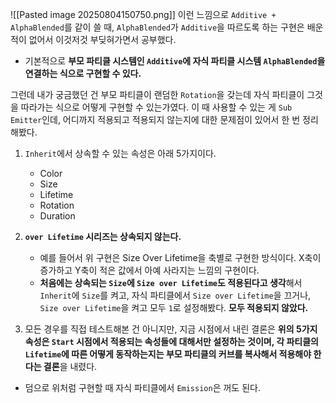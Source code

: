 ![[Pasted image 20250804150750.png]]
이런 느낌으로 `Additive + AlphaBlended`를 같이 쓸 때, `AlphaBlended`가 `Additive`을 따르도록 하는 구현은 배운 적이 없어서 이것저것 부딪혀가면서 공부했다.

- 기본적으로 **부모 파티클 시스템인 `Additive`에 자식 파티클 시스템 `AlphaBlended`을 연결하는 식으로 구현할 수 있다.** 

그런데 내가 궁금했던 건 부모 파티클이 랜덤한 `Rotation`을 갖는데 자식 파티클이 그것을 따라가는 식으로 어떻게 구현할 수 있는가였다.
이 때 사용할 수 있는 게 `Sub Emitter`인데, 어디까지 적용되고 적용되지 않는지에 대한 문제점이 있어서 한 번 정리해봤다.

1. `Inherit`에서 상속할 수 있는 속성은 아래 5가지이다.
	- Color
	- Size
	- Lifetime
	- Rotation
	- Duration

2. **`over Lifetime` 시리즈는 상속되지 않는다.** 
	- 예를 들어서 위 구현은 Size Over Lifetime을 축별로 구현한 방식이다. X축이 증가하고 Y축이 적은 값에서 아예 사라지는 느낌의 구현이다.
	- **처음에는 상속되는 `Size`에 `Size over Lifetime`도 적용된다고 생각**해서 `Inherit`에 `Size`를 켜고, 자식 파티클에서 `Size over Lifetime`을 끄거나, `Size over Lifetime`을 켜고 모두 `1`로 설정해봤다. **모두 적용되지 않았다.**

3. 모든 경우를 직접 테스트해본 건 아니지만, 지금 시점에서 내린 결론은 **위의 5가지 속성은 `Start` 시점에서 적용되는 속성들에 대해서만 설정하는 것이며, 각 파티클의 `Lifetime`에 따른 어떻게 동작하는지는 부모 파티클의 커브를 복사해서 적용해야 한다는 결론**을 내렸다.


- 덤으로 위처럼 구현할 때 자식 파티클에서 `Emission`은 꺼도 된다.

